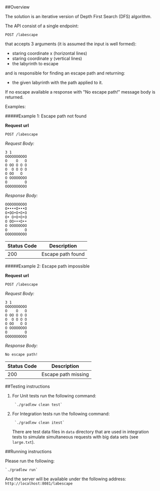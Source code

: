 ##Overview

The solution is an iterative version of Depth First Search (DFS) algorithm.

The API consist of a single endpoint:

`POST /labescape`

that accepts 3 arguments (it is assumed the input is well formed):
- staring coordinate x (horizontal lines)
- staring coordinate y (vertical lines)
- the labyrinth to escape

and is responsible for finding an escape path and returning: 
- the given labyrinth with the path applied to it.

If no escape available a response with "No escape path!" message body is returned.

Examples:

#####Example 1: Escape path not found

**Request url**
```
POST /labescape
```

*Request Body:*

    3 1
    OOOOOOOOOO
    O    O   O
    O OO O O O
    O  O O O O
    O OO   O  
    O OOOOOOOO
    O        O
    OOOOOOOOOO

*Response Body:*


	OOOOOOOOOO
	O••••O•••O
	O•OO•O•O•O
	O• O•O•O•O
	O OO•••O••
	O OOOOOOOO
	O        O
	OOOOOOOOOO



|Status Code |Description             |
|------------|------------------------|
|200         | Escape path found      |

 	

#####Example 2: Escape path impossible

**Request url**
```
POST /labescape
```

*Request Body:*

    3 1
    OOOOOOOOOO
    O    O   O
    O OO O O O
    O  O O O O
    O OO   O O
    O OOOOOOOO
    O        O
    OOOOOOOOOO

*Response Body:*


	No escape path!



|Status Code |Description             |
|------------|------------------------|
|200         | Escape path missing    |

##Testing instructions

1. For Unit tests run the following command:
    
        `./gradlew clean test`
    
2. For Integration tests run the following command:

        `./gradlew clean itest`
    
    There are test data files in `data` directory that are used in integration tests to simulate simultaneous requests with big data sets (see `large.txt`).
     
##Running instructions

Please run the following:

    `./gradlew run`

And the server will be available under the following address: `http://localhost:8081/labescape`